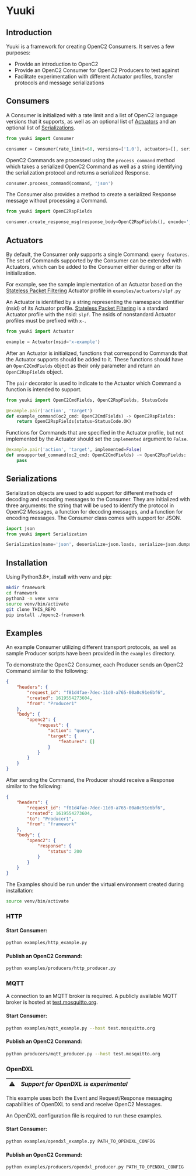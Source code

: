 # Yuuki

## Introduction

Yuuki is a framework for creating OpenC2 Consumers. It serves a few purposes:

* Provide an introduction to OpenC2
* Provide an OpenC2 Consumer for OpenC2 Producers to test against
* Facilitate experimentation with different Actuator profiles, transfer protocols and message serializations


## Consumers

A Consumer is initialized with a rate limit and a list of OpenC2 language versions that it supports, as well as an optional list of [Actuators](#actuators) and an optional list of [Serializations](#serializations).

```python
from yuuki import Consumer

consumer = Consumer(rate_limit=60, versions=['1.0'], actuators=[], serializations=[])
```

OpenC2 Commands are processed using the `process_command` method which takes a serialized OpenC2 Command as well as a string identifying the serialization protocol and returns a serialized Response.

```python
consumer.process_command(command, 'json')
```

The Consumer also provides a method to create a serialized Response message without processing a Command.

```python
from yuuki import OpenC2RspFields

consumer.create_response_msg(response_body=OpenC2RspFields(), encode='json')
```


## Actuators

By default, the Consumer only supports a single Command: `query features`.
The set of Commands supported by the Consumer can be extended with Actuators, which can be added to the Consumer either during or after its initialization.

For example, see the sample implementation of an Actuator based on the [Stateless Packet Filtering](https://docs.oasis-open.org/openc2/oc2slpf/v1.0/oc2slpf-v1.0.html) Actuator profile in `examples/actuators/slpf.py`

An Actuator is identified by a string representing the namespace identifier (nsid) of its Actuator profile.
[Stateless Packet Filtering](https://docs.oasis-open.org/openc2/oc2slpf/v1.0/oc2slpf-v1.0.html) is a standard Actuator profile with the nsid: `slpf`.
The nsids of nonstandard Actuator profiles must be prefixed with `x-`.

```python
from yuuki import Actuator

example = Actuator(nsid='x-example')
```

After an Actuator is initialized, functions that correspond to Commands that the Actuator supports should be added to it.
These functions should have an `OpenC2CmdFields` object as their only parameter and return an `OpenC2RspFields` object.

The `pair` decorator is used to indicate to the Actuator which Command a function is intended to support.

```python
from yuuki import OpenC2CmdFields, OpenC2RspFields, StatusCode

@example.pair('action', 'target')
def example_command(oc2_cmd: OpenC2CmdFields) -> OpenC2RspFields:
    return OpenC2RspFields(status=StatusCode.OK)
```

Functions for Commands that are specified in the Actuator profile, but not implemented by the Actuator should set the `implemented` argument to `False`.

```python
@example.pair('action', 'target', implemented=False)
def unsupported_command(oc2_cmd: OpenC2CmdFields) -> OpenC2RspFields:
    pass
```


## Serializations

Serialization objects are used to add support for different methods of decoding and encoding messages to the Consumer.
They are initialized with three arguments: the string that will be used to identify the protocol in OpenC2 Messages, a function for decoding messages, and a function for encoding messages. The Consumer class comes with support for JSON.
```python
import json
from yuuki import Serialization

Serialization(name='json', deserialize=json.loads, serialize=json.dumps)
```


## Installation

Using Python3.8+, install with venv and pip:
```sh
mkdir framework
cd framework
python3 -m venv venv
source venv/bin/activate
git clone THIS_REPO
pip install ./openc2-framework
```


## Examples

An example Consumer utilizing different transport protocols, as well as sample Producer scripts have been provided in the `examples` directory.

To demonstrate the OpenC2 Consumer, each Producer sends an OpenC2 Command similar to the following:

```json
{
    "headers": {
        "request_id": "f81d4fae-7dec-11d0-a765-00a0c91e6bf6",
        "created": 1619554273604,
        "from": "Producer1"
    },
    "body": {
        "openc2": {
            "request": {
                "action": "query",
                "target": {
                    "features": []
                }
            }
        }
    }
}
```

After sending the Command, the Producer should receive a Response similar to the following:

```json
{
    "headers": {
        "request_id": "f81d4fae-7dec-11d0-a765-00a0c91e6bf6",
        "created": 1619554273604,
        "to": "Producer1",
        "from": "framework"
    },
    "body": {
        "openc2": {
            "response": {
                "status": 200
            }
        }
    }
}
```

The Examples should be run under the virtual environment created during installation:
```sh
source venv/bin/activate
```

### HTTP

#### Start Consumer:
```sh
python examples/http_example.py
```

#### Publish an OpenC2 Command:
```sh
python examples/producers/http_producer.py
```

### MQTT
A connection to an MQTT broker is required. A publicly available MQTT broker is hosted at [test.mosquitto.org](https://test.mosquitto.org).

#### Start Consumer:
```sh
python examples/mqtt_example.py --host test.mosquitto.org
```

#### Publish an OpenC2 Command:
```sh
python producers/mqtt_producer.py --host test.mosquitto.org
```

### OpenDXL

| :warning:        | *Support for OpenDXL is experimental*|
|------------------|:-------------------------------------|

This example uses both the Event and Request/Response messaging capabilities of OpenDXL to send and receive OpenC2 Messages.

An OpenDXL configuration file is required to run these examples.

#### Start Consumer:
```sh
python examples/opendxl_example.py PATH_TO_OPENDXL_CONFIG
```

#### Publish an OpenC2 Command:
```sh
python examples/producers/opendxl_producer.py PATH_TO_OPENDXL_CONFIG
```
